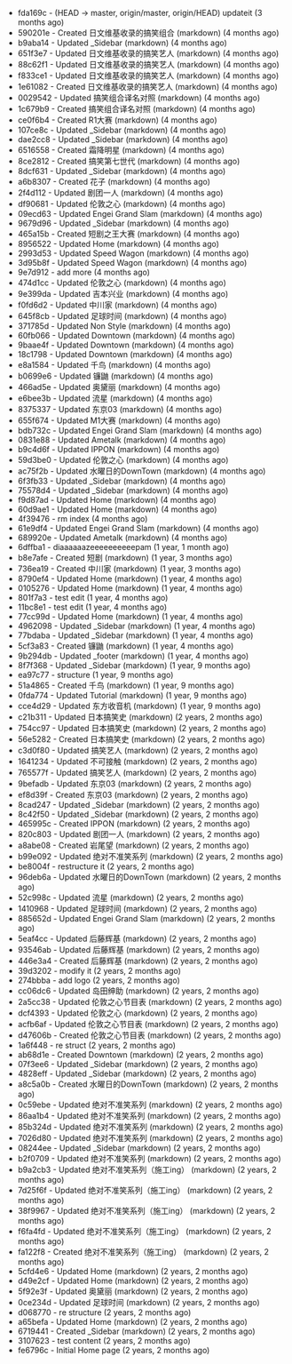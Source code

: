 * fda169c - (HEAD -> master, origin/master, origin/HEAD) updateit (3 months ago) <tcgriffith>
* 590201e - Created 日文维基收录的搞笑组合 (markdown) (4 months ago) <TC>
* b9aba14 - Updated _Sidebar (markdown) (4 months ago) <TC>
* 651f3e7 - Updated 日文维基收录的搞笑艺人 (markdown) (4 months ago) <TC>
* 88c62f1 - Updated 日文维基收录的搞笑艺人 (markdown) (4 months ago) <TC>
* f833ce1 - Updated 日文维基收录的搞笑艺人 (markdown) (4 months ago) <TC>
* 1e61082 - Created 日文维基收录的搞笑艺人 (markdown) (4 months ago) <TC>
* 0029542 - Updated 搞笑组合译名对照 (markdown) (4 months ago) <TC>
* 1c679b9 - Created 搞笑组合译名对照 (markdown) (4 months ago) <TC>
* ce0f6b4 - Created R1大赛 (markdown) (4 months ago) <TC>
* 107ce8c - Updated _Sidebar (markdown) (4 months ago) <TC>
* dae2cc8 - Updated _Sidebar (markdown) (4 months ago) <TC>
* 6516558 - Created 霜降明星 (markdown) (4 months ago) <TC>
* 8ce2812 - Created 搞笑第七世代 (markdown) (4 months ago) <TC>
* 8dcf631 - Updated _Sidebar (markdown) (4 months ago) <TC>
* a6b8307 - Created 花子 (markdown) (4 months ago) <TC>
* 2f4d112 - Updated 剧团一人 (markdown) (4 months ago) <TC>
* df90681 - Updated 伦敦之心 (markdown) (4 months ago) <TC>
* 09ecd63 - Updated Engei Grand Slam (markdown) (4 months ago) <TC>
* 9679d96 - Updated _Sidebar (markdown) (4 months ago) <TC>
* 465a15b - Created 短剧之王大赛 (markdown) (4 months ago) <TC>
* 8956522 - Updated Home (markdown) (4 months ago) <TC>
* 2993d53 - Updated Speed Wagon (markdown) (4 months ago) <TC>
* 3d95b8f - Updated Speed Wagon (markdown) (4 months ago) <TC>
* 9e7d912 - add more (4 months ago) <tcgriffith>
* 474d1cc - Updated 伦敦之心 (markdown) (4 months ago) <TC>
* 9e399da - Updated 吉本兴业 (markdown) (4 months ago) <TC>
* f0fd6d2 - Updated 中川家 (markdown) (4 months ago) <TC>
* 645f8cb - Updated 足球时间 (markdown) (4 months ago) <TC>
* 371785d - Updated Non Style (markdown) (4 months ago) <TC>
* 60fb066 - Updated Downtown (markdown) (4 months ago) <TC>
* 9baae4f - Updated Downtown (markdown) (4 months ago) <TC>
* 18c1798 - Updated Downtown (markdown) (4 months ago) <TC>
* e8a1584 - Updated 千鸟 (markdown) (4 months ago) <TC>
* b0699e6 - Updated 镰鼬 (markdown) (4 months ago) <TC>
* 466ad5e - Updated 奥黛丽 (markdown) (4 months ago) <TC>
* e6bee3b - Updated 流星 (markdown) (4 months ago) <TC>
* 8375337 - Updated 东京03 (markdown) (4 months ago) <TC>
* 655f674 - Updated M1大赛 (markdown) (4 months ago) <TC>
* bdb732c - Updated Engei Grand Slam (markdown) (4 months ago) <TC>
* 0831e88 - Updated Ametalk (markdown) (4 months ago) <TC>
* b9c4d6f - Updated IPPON (markdown) (4 months ago) <TC>
* 59d3be0 - Updated 伦敦之心 (markdown) (4 months ago) <TC>
* ac75f2b - Updated 水曜日的DownTown (markdown) (4 months ago) <TC>
* 6f3fb33 - Updated _Sidebar (markdown) (4 months ago) <TC>
* 75578d4 - Updated _Sidebar (markdown) (4 months ago) <TC>
* f9d87ad - Updated Home (markdown) (4 months ago) <TC>
* 60d9ae1 - Updated Home (markdown) (4 months ago) <TC>
* 4f39476 - rm index (4 months ago) <tcgriffith>
* 61e9df4 - Updated Engei Grand Slam (markdown) (4 months ago) <TC>
* 689920e - Updated Ametalk (markdown) (4 months ago) <TC>
* 6dffba1 - diaaaaaazeeeeeeeeeepam (1 year, 1 month ago) <tcgriffith>
* b8e7afe - Created 短剧 (markdown) (1 year, 3 months ago) <TC>
* 736ea19 - Created 中川家 (markdown) (1 year, 3 months ago) <TC>
* 8790ef4 - Updated Home (markdown) (1 year, 4 months ago) <TC>
* 0105276 - Updated Home (markdown) (1 year, 4 months ago) <TC>
* 801f7a3 - test edit (1 year, 4 months ago) <TC>
* 11bc8e1 - test edit (1 year, 4 months ago) <TC>
* 77cc99d - Updated Home (markdown) (1 year, 4 months ago) <TC>
* 4962098 - Updated _Sidebar (markdown) (1 year, 4 months ago) <TC>
* 77bdaba - Updated _Sidebar (markdown) (1 year, 4 months ago) <TC>
* 5cf3a83 - Created 镰鼬 (markdown) (1 year, 4 months ago) <TC>
* 9b294db - Updated _footer (markdown) (1 year, 4 months ago) <TC>
* 8f7f368 - Updated _Sidebar (markdown) (1 year, 9 months ago) <TC>
* ea97c77 - structure (1 year, 9 months ago) <tcgriffith>
* 51a4865 - Created 千鸟 (markdown) (1 year, 9 months ago) <TC>
* 0fda774 - Updated Tutorial (markdown) (1 year, 9 months ago) <TC>
* cce4d29 - Updated 东方收音机 (markdown) (1 year, 9 months ago) <TC>
* c21b311 - Updated 日本搞笑史 (markdown) (2 years, 2 months ago) <TC>
* 754cc97 - Updated 日本搞笑史 (markdown) (2 years, 2 months ago) <TC>
* 56e5282 - Created 日本搞笑史 (markdown) (2 years, 2 months ago) <TC>
* c3d0f80 - Updated 搞笑艺人 (markdown) (2 years, 2 months ago) <TC>
* 1641234 - Updated 不可接触 (markdown) (2 years, 2 months ago) <crossrx>
* 765577f - Updated 搞笑艺人 (markdown) (2 years, 2 months ago) <TC>
* 9befadb - Updated 东京03 (markdown) (2 years, 2 months ago) <TC>
* ef8d39f - Created 东京03 (markdown) (2 years, 2 months ago) <TC>
* 8cad247 - Updated _Sidebar (markdown) (2 years, 2 months ago) <TC>
* 8c42f50 - Updated _Sidebar (markdown) (2 years, 2 months ago) <TC>
* 465995c - Created IPPON (markdown) (2 years, 2 months ago) <TC>
* 820c803 - Updated 剧团一人 (markdown) (2 years, 2 months ago) <TC>
* a8abe08 - Created 岩尾望 (markdown) (2 years, 2 months ago) <TC>
* b99e092 - Updated 绝对不准笑系列 (markdown) (2 years, 2 months ago) <Humi2314>
* be8004f - restructure it (2 years, 2 months ago) <tcgriffith>
* 96deb6a - Updated 水曜日的DownTown (markdown) (2 years, 2 months ago) <Humi2314>
* 52c998c - Updated 流星 (markdown) (2 years, 2 months ago) <tohrusnbs>
* 1410968 - Updated 足球时间 (markdown) (2 years, 2 months ago) <TC>
* 885652d - Updated Engei Grand Slam (markdown) (2 years, 2 months ago) <TC>
* 5eaf4cc - Updated 后藤辉基 (markdown) (2 years, 2 months ago) <TC>
* 93546ab - Updated 后藤辉基 (markdown) (2 years, 2 months ago) <TC>
* 446e3a4 - Created 后藤辉基 (markdown) (2 years, 2 months ago) <TC>
* 39d3202 - modify it (2 years, 2 months ago) <tcgriffith>
* 274bbba - add logo (2 years, 2 months ago) <tcgriffith>
* cc06dc6 - Updated 岛田绅助 (markdown) (2 years, 2 months ago) <TC>
* 2a5cc38 - Updated 伦敦之心节目表 (markdown) (2 years, 2 months ago) <TC>
* dcf4393 - Updated 伦敦之心 (markdown) (2 years, 2 months ago) <TC>
* acfb6af - Updated 伦敦之心节目表 (markdown) (2 years, 2 months ago) <TC>
* d47606b - Created 伦敦之心节目表 (markdown) (2 years, 2 months ago) <TC>
* 1a6f448 - re struct (2 years, 2 months ago) <tcgriffith>
* ab68d1e - Created Downtown (markdown) (2 years, 2 months ago) <TC>
* 07f3ee6 - Updated _Sidebar (markdown) (2 years, 2 months ago) <TC>
* 4828eff - Updated _Sidebar (markdown) (2 years, 2 months ago) <Humi2314>
* a8c5a0b - Created 水曜日的DownTown (markdown) (2 years, 2 months ago) <Humi2314>
* 0c59ebe - Updated 绝对不准笑系列 (markdown) (2 years, 2 months ago) <Humi2314>
* 86aa1b4 - Updated 绝对不准笑系列 (markdown) (2 years, 2 months ago) <Humi2314>
* 85b324d - Updated 绝对不准笑系列 (markdown) (2 years, 2 months ago) <Humi2314>
* 7026d80 - Updated 绝对不准笑系列 (markdown) (2 years, 2 months ago) <Humi2314>
* 08244ee - Updated _Sidebar (markdown) (2 years, 2 months ago) <Humi2314>
* b2f0709 - Updated 绝对不准笑系列 (markdown) (2 years, 2 months ago) <Humi2314>
* b9a2cb3 - Updated 绝对不准笑系列（施工ing） (markdown) (2 years, 2 months ago) <Humi2314>
* 7d25f6f - Updated 绝对不准笑系列（施工ing） (markdown) (2 years, 2 months ago) <Humi2314>
* 38f9967 - Updated 绝对不准笑系列（施工ing） (markdown) (2 years, 2 months ago) <Humi2314>
* f6fa4fd - Updated 绝对不准笑系列（施工ing） (markdown) (2 years, 2 months ago) <Humi2314>
* fa122f8 - Created 绝对不准笑系列（施工ing） (markdown) (2 years, 2 months ago) <Humi2314>
* 5cfd4e6 - Updated Home (markdown) (2 years, 2 months ago) <TC>
* d49e2cf - Updated Home (markdown) (2 years, 2 months ago) <TC>
* 5f92e3f - Updated 奥黛丽 (markdown) (2 years, 2 months ago) <TC>
* 0ce234d - Updated 足球时间 (markdown) (2 years, 2 months ago) <TC>
* d068770 - re structure (2 years, 2 months ago) <tcgriffith>
* a65befa - Updated Home (markdown) (2 years, 2 months ago) <TC>
* 6719441 - Created _Sidebar (markdown) (2 years, 2 months ago) <TC>
* 3107623 - test content (2 years, 2 months ago) <tcgriffith>
* fe6796c - Initial Home page (2 years, 2 months ago) <TC>